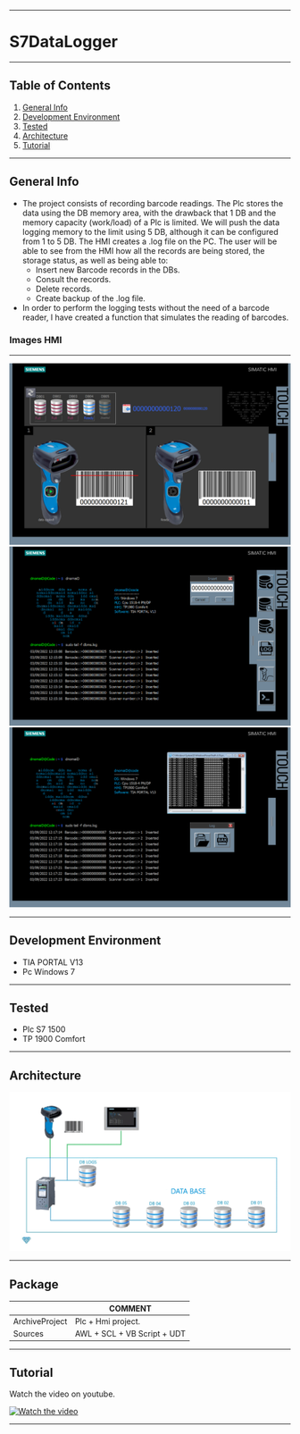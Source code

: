 ***
# S7DataLogger
***
## Table of Contents
1. [General Info](#general-info)
2. [Development Environment](#development-environment)
3. [Tested](#tested)
4. [Architecture](#architecture)
5. [Tutorial](#tutorial)
***
## General Info
* The project consists of recording barcode readings. The Plc stores the data using the DB memory area, with the drawback that 1 DB and the memory capacity (work/load) of a Plc is limited. We will push the data logging memory to the limit using 5 DB, although it can be configured from 1 to 5 DB. The HMI creates a .log file on the PC. The user will be able to see from the HMI how all the records are being stored, the storage status, as well as being able to:
   - Insert new Barcode records in the DBs. 
   - Consult the records.
   - Delete records.
   - Create backup of the .log file.
* In order to perform the logging tests without the need of a barcode reader, I have created a function that simulates the reading of barcodes.

### Images HMI
***
<div align="center">
    <img src="/Images/ImageHMI1.png"</img>
</div>  
<div align="center">
    <img src="/Images/ImageHMI2.png"</img>
</div>    
<div align="center">
    <img src="/Images/ImageHMI3.png"</img>
</div>    

***
## Development Environment
* TIA PORTAL V13
* Pc Windows 7
***
## Tested
* Plc S7 1500
* TP 1900 Comfort
***
## Architecture
![Architecture](Images/Sche_G1.gif)
***
## Package

|  | COMMENT |
| ------ | ------ |
| ArchiveProject | Plc + Hmi project.|
| Sources |  AWL + SCL + VB Script + UDT |

***
## Tutorial
Watch the video on youtube.

[![Watch the video](https://img.youtube.com/vi/dFuf3VNdXzA/0.jpg)](https://www.youtube.com/watch?v=dFuf3VNdXzA)
***



